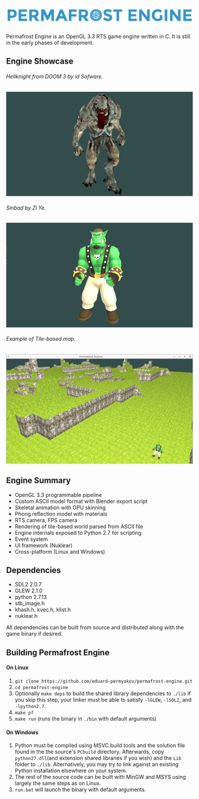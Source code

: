 ## ![Logo](docs/images/logo.png) ##

Permafrost Engine is an OpenGL 3.3 RTS game engine written in C. It is still
in the early phases of development.

## Engine Showcase ##

###### Hellknight from DOOM 3 by id Sofware. ######
![Hellknight](docs/images/hellknight.gif)
###### Sinbad by Zi Ye. ######
![Sinbad](docs/images/sinbad.gif)
###### Example of Tile-based map. ######
![Terrain](docs/images/terrain.png)

## Engine Summary ##

* OpenGL 3.3 programmable pipeline
* Custom ASCII model format with Blender export script
* Skeletal animation with GPU skinning
* Phong reflection model with materials
* RTS camera, FPS camera
* Rendering of tile-based world parsed from ASCII file
* Engine internals exposed to Python 2.7 for scripting
* Event system
* UI framework (Nuklear)
* Cross-platform (Linux and Windows)

## Dependencies ##

* SDL2 2.0.7
* GLEW 2.1.0
* python 2.7.13
* stb_image.h
* khash.h, kvec.h, klist.h
* nuklear.h

All dependencies can be built from source and distributed
along with the game binary if desired. 

## Building Permafrost Engine ##

#### On Linux ####

1. `git clone https://github.com/eduard-permyakov/permafrost-engine.git`
2. `cd permafrost-engine`
3. Optionally `make deps` to build the shared library dependencies to `./lib`
   If you skip this step, your linker must be able to satisfy `-lGLEW`, `-lSDL2`, and 
   `-lpython2.7`.
3. `make pf`
4. `make run` (runs the binary in `./bin` with default arguments)

#### On Windows ####

1. Python must be compiled using MSVC build tools and the solution file found in the
   the source's `PCbuild` directory. Afterwards, copy `python27.dll`(and extension shared
   libraries if you wish) and the `Lib` folder to `./lib`. Alternatively, you may try 
   to link against an existing Python installation elsewhere on your system.
2. The rest of the source code can be built with MinGW and MSYS using largely the same steps
   as on Linux.
3. `run.bat` will launch the binary with default arguments.

